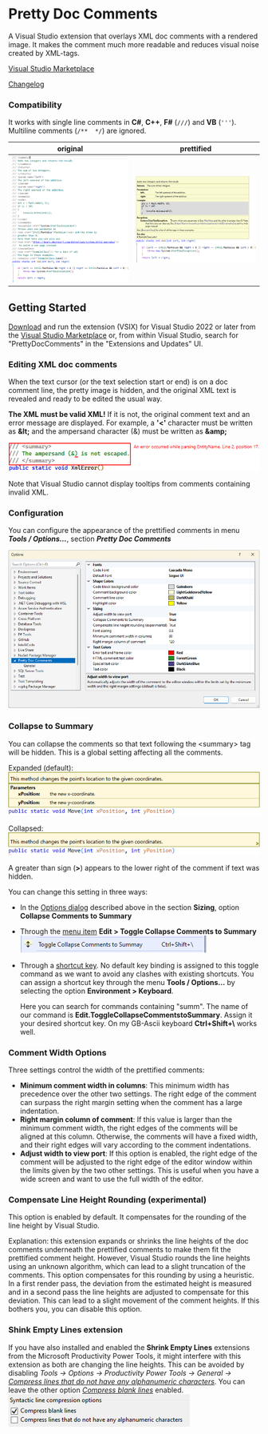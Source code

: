 # Pretty Doc Comments
A Visual Studio extension that overlays XML doc comments with a rendered image. It makes the comment much more readable and reduces visual noise created by XML-tags.

[Visual Studio Marketplace](https://marketplace.visualstudio.com/items?itemName=OlivierJacot-Descombes.PrettyDocComments)

[Changelog](./changelog.md)

### Compatibility
It works with single line comments in **C#**, **C++**, **F#** (`///`) and **VB** (`'''`). Multiline comments (`/**  */`) are ignored.

| original | prettified |
| --- | --- |
| ![original](./original.png?raw=true) | ![prettyfied](./prettyfied.png?raw=true) |

## Getting Started
[Download](https://marketplace.visualstudio.com/items?itemName=OlivierJacot-Descombes.PrettyDocComments) and run the extension (VSIX) for Visual Studio 2022 or later from the [Visual Studio Marketplace](https://marketplace.visualstudio.com/items?itemName=OlivierJacot-Descombes.PrettyDocComments) or, from within Visual Studio, search for "PrettyDocComments" in the "Extensions and Updates" UI.

### Editing XML doc comments
When the text cursor (or the text selection start or end) is on a doc comment line, the pretty image is hidden, and the original XML text is revealed and ready to be edited the usual way.

**The XML must be valid XML!** If it is not, the original comment text and an error message are displayed.
For example, a **'&lt;'** character must be written as **\&lt;** and the ampersand character (\&) must be written as **\&amp;**

![options](./xmlerror.png?raw=true)

Note that Visual Studio cannot display tooltips from comments containing invalid XML.

### Configuration

You can configure the appearance of the prettified comments in menu ***Tools / Options...***, section ***Pretty Doc Comments***

![options](./options.png?raw=true)

### Collapse to Summary
You can collapse the comments so that text following the &lt;summary&gt; tag will be hidden. This is a global setting affecting all the comments.

Expanded (default):<br/>
![expanded](./expanded.png?raw=true)

Collapsed:<br/>
![collapsed](./collapsed.png?raw=true)

A greater than sign (**&gt;**) appears to the lower right of the comment if text was hidden.

You can change this setting in three ways:
- In the <u>Options dialog</u> described above in the section **Sizing**, option **Collapse Comments to Summary** 
- Through the <u>menu item</u> **Edit > Toggle Collapse Comments to Summary**
  ![menu_collapse](./menu_collapse.png?raw=true)
- Through a <u>shortcut key</u>. No default key binding is assigned to this toggle command as we want to avoid any clashes with existing shortcuts.
  You can assign a shortcut key through the menu **Tools / Options...** by selecting the option **Environment > Keyboard**.
  
  Here you can search for commands containing "summ". The name of our command is **Edit.ToggleCollapseCommentstoSummary**.
  Assign it your desired shortcut key. On my GB-Ascii keyboard **Ctrl+Shift+\\** works well.

### Comment Width Options
Three settings control the width of the prettified comments:
- **Minimum comment width in columns**: This minimum width has precedence over the other two settings. The right edge of the comment can surpass the right margin setting when the comment has a large indentation.
- **Right margin column of comment**: If this value is larger than the minimum comment width, the right edges of the comments will be aligned at this column. Otherwise, the comments will have a fixed width, and their right edges will vary according to the comment indentations.
- **Adjust width to view port**: If this option is enabled, the right edge of the comment will be adjusted to the right edge of the editor window within the limits given by the two other settings. This is useful when you have a wide screen and want to use the full width of the editor.

### Compensate Line Height Rounding (experimental)
This option is enabled by default. It compensates for the rounding of the line height by Visual Studio.

Explanation: this extension expands or shrinks the line heights of the doc comments underneath the prettified comments
to make them fit the prettified comment height. However, Visual Studio rounds the line heights using an unknown algorithm, which can lead to a slight truncation of the comments. This option compensates for this rounding by using a heuristic.
In a first render pass, the deviation from the estimated height is measured and in a second pass the line heights are adjusted to compensate for this deviation. This can lead to a slight movement of the comment heights.
If this bothers you, you can disable this option.

### Shink Empty Lines extension
If you have also installed and enabled the **Shrink Empty Lines** extensions from the Microsoft Productivity Power Tools, it might interfere with this extension as both are changing the line heights. This can be avoided by disabling 
*Tools -> Options -> Productivity Power Tools -> General -> <u>Compress lines that do not have any alphanumeric characters</u>*. You can leave the other option *<u>Compress blank lines</u>* enabled.<br/>
![collapsed](./ShrinkEmptyLinesOptions.png?raw=true)